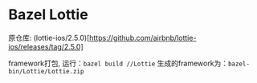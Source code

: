 # Bazel Lottie

原仓库: (lottie-ios/2.5.0)[https://github.com/airbnb/lottie-ios/releases/tag/2.5.0]

framework打包, 运行：`bazel build //Lottie`
生成的framework为：`bazel-bin/Lottie/Lottie.zip`